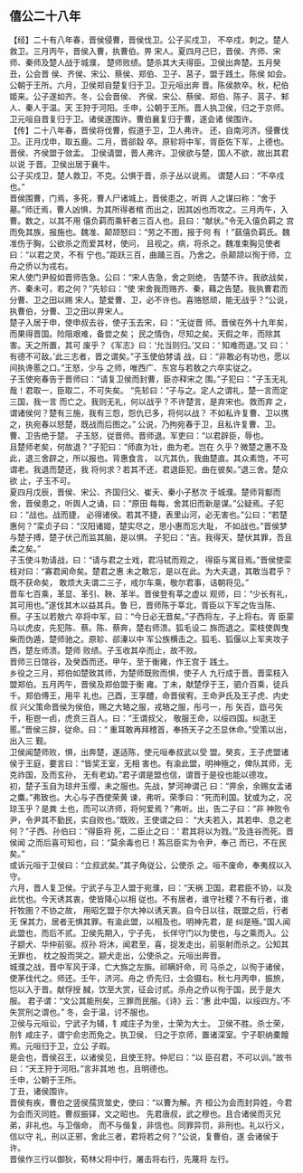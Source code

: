 ## 僖公二十八年

【经】二十有八年春，晋侯侵曹，晋侯伐卫。公子买戍卫，
不卒戍，刺之。楚人救卫。三月丙午，晋侯入曹，执曹伯。畀
宋人。夏四月己巳，晋侯、齐师、宋师、秦师及楚人战于城濮，
楚师败绩。楚杀其大夫得臣。卫侯出奔楚。五月癸丑，公会晋
侯、齐侯、宋公、蔡侯、郑伯、卫子、莒子，盟于践土。陈侯
如会。公朝于王所。六月，卫侯郑自楚复归于卫。卫元咺出奔
晋。陈侯款卒。秋，杞伯姬来。公子遂如齐。冬，公会晋侯、
齐侯、宋公、蔡侯、郑伯、陈子、莒子、邾人、秦人于温。天
王狩于河阳。壬申，公朝于王所。晋人执卫侯，归之于京师。
卫元咺自晋复归于卫。诸侯遂围许。曹伯襄复归于曹，遂会诸
侯围许。  
【传】二十八年春，晋侯将伐曹，假道于卫，卫人弗许。
还，自南河济。侵曹伐卫。正月戊申，取五鹿。二月，晋郤縠
卒。原轸将中军，胥臣佐下军，上德也。晋侯、齐侯盟于敛盂。
卫侯请盟，晋人弗许。卫侯欲与楚，国人不欲，故出其君以说
于晋。卫侯出居于襄牛。  
公子买戍卫，楚人救卫，不克。公惧于晋，杀子丛以说焉。
谓楚人曰：“不卒戍也。”  
晋侯围曹，门焉，多死，曹人尸诸城上，晋侯患之，听舆
人之谋曰称：“舍于墓。”师迁焉，曹人凶惧，为其所得者棺
而出之，因其凶也而攻之。三月丙午，入曹。数之，以其不用
僖负羁而乘轩者三百人也。且曰：“献状。”令无入僖负羁之
宫而免其族，报施也。魏准、颠颉怒曰：“劳之不图，报于何
有 ！”蓺僖负羁氏。魏准伤于胸，公欲杀之而爱其材，使问，
且视之。病，将杀之。魏准束胸见使者曰：“以君之灵，不有
宁也。”距跃三百，曲踊三百。乃舍之。杀颠颉以徇于师，立
舟之侨以为戎右。  
宋人使门尹般如晋师告急。公曰：“宋人告急，舍之则绝，
告楚不许。我欲战矣，齐、秦未可，若之何？”先轸曰：“使
宋舍我而赂齐、秦，藉之告楚。我执曹君而分曹、卫之田以赐
宋人。楚爱曹、卫，必不许也。喜赂怒顽，能无战乎？”公说，
执曹伯，分曹、卫之田以畀宋人。  
楚子入居于申，使申叔去谷，使子玉去宋，曰：“无従晋
师。晋侯在外十九年矣，而果得晋国。险阻艰难，备尝之矣；
民之情伪，尽知之矣。天假之年，而除其害。天之所置，其可
废乎？《军志》曰：‘允当则归。’又曰：‘ 知难而退。’又
曰：‘ 有德不可敌。’此三志者，晋之谓矣。”子玉使伯棼请
战，曰：“非敢必有功也，愿以间执谗慝之口。”王怒，少与
之师，唯西广、东宫与若敖之六卒实従之。  
子玉使宛春告于晋师曰：“请复卫侯而封曹，臣亦释宋之
围。”子犯曰：“子玉无礼哉！君取一，臣取二，不可失矣。
“先轸曰：“子与之。定人之谓礼，楚一言而定三国，我一言
而亡之。我则无礼，何以战乎？不许楚言，是弃宋也。救而弃
之，谓诸侯何？楚有三施，我有三怨，怨仇已多，将何以战？
不如私许复曹、卫以携之，执宛春以怒楚，既战而后图之。”
公说，乃拘宛春于卫，且私许复曹、卫。曹、卫告绝于楚。
子玉怒，従晋师。晋师退。军吏曰：“以君辟臣，辱也。  
且楚师老矣，何故退？”子犯曰：“师直为壮，曲为老。岂在
久乎？微楚之惠不及此，退三舍辟之，所以报也。背惠食言，
以亢其仇，我曲楚直。其众素饱，不可谓老。我退而楚还，我
将何求？若其不还，君退臣犯，曲在彼矣。”退三舍。楚众欲
止，子玉不可。  
夏四月戊辰，晋侯、宋公、齐国归父、崔夭、秦小子慭次
于城濮。楚师背酅而舍，晋侯患之，听舆人之诵，曰：“原田
每每，舍其旧而新是谋。”公疑焉。子犯曰：“战也。战而捷，
必得诸侯。若其不捷，表里山河，必无害也。”公曰：“若楚
惠何？”栾贞子曰：“汉阳诸姬，楚实尽之，思小惠而忘大耻，
不如战也。”晋侯梦与楚子搏，楚子伏己而监其脑，是以惧。
子犯曰：“吉。我得天，楚伏其罪，吾且柔之矣。”  
子玉使斗勃请战，曰：“请与君之士戏，君冯轼而观之，
得臣与寓目焉。”晋侯使栾枝对曰：“寡君闻命矣。楚君之惠
未之敢忘，是以在此。为大夫退，其敢当君乎？既不获命矣，
敢烦大夫谓二三子，戒尔车乘，敬尔君事，诘朝将见。”  
晋车七百乘，革显、革引、鞅、革半。晋侯登有莘之虚以
观师，曰：“少长有礼，其可用也。”遂伐其木以益其兵。鲁
巳，晋师陈于莘北，胥臣以下军之佐当陈、蔡。子玉以若敖六
卒将中军，曰：“今日必无晋矣。”子西将左，子上将右。胥
臣蒙马以虎皮，先犯陈、蔡。陈、蔡奔，楚右师溃。狐毛设二
旆而退之。栾枝使舆曳柴而伪遁，楚师驰之。原轸、郤溱以中
军公族横击之。狐毛、狐偃以上军夹攻子西，楚左师溃。楚师
败绩。子玉收其卒而止，故不败。  
晋师三日馆谷，及癸酉而还。甲午，至于衡雍，作王宫于
践土。  
乡役之三月，郑伯如楚致其师，为楚师既败而惧，使子人
九行成于晋。晋栾枝入盟郑伯。五月丙午，晋侯及郑伯盟于衡
雍。丁未，献楚俘于王，驷介百乘，徒兵千。郑伯傅王，用平
礼也。己酉，王享醴，命晋侯宥。王命尹氏及王子虎、内史叔
兴父策命晋侯为侯伯，赐之大辂之服，戎辂之服，彤弓一，彤
矢百，玈弓矢千，秬鬯一卣，虎贲三百人。曰：“王谓叔父，
敬服王命，以绥四国。纠逖王慝。”晋侯三辞，従命。曰：“
重耳敢再拜稽首，奉扬天子之丕显休命。”受策以出，出入三
觐。  
卫侯闻楚师败，惧，出奔楚，遂适陈，使元咺奉叔武以受
盟。癸亥，王子虎盟诸侯于王庭，要言曰：“皆奖王室，无相
害也。有渝此盟，明神殛之，俾队其师，无克祚国，及而玄孙，
无有老幼。”君子谓是盟也信，谓晋于是役也能以德攻。  
初，楚子玉自为琼弁玉缨，未之服也。先战，梦河神谓己
曰：“畀余，余赐女孟诸之麋。”弗致也。大心与子西使荣黄
谏，弗听。荣季曰：“死而利国。犹或为之，况琼玉乎？是粪
土也，而可以济师，将何爱焉？”弗听。出，告二子曰：“非
神败令尹，令尹其不勤民，实自败也。”既败，王使谓之曰：
“大夫若入，其若申、息之老何？”子西、孙伯曰：“得臣将
死，二臣止之曰：‘ 君其将以为戮。’”及连谷而死。晋侯闻
之而后喜可知也，曰：“莫余毒也已！蒍吕臣实为令尹，奉己
而已，不在民矣。”  
或诉元咺于卫侯曰：“立叔武矣。”其子角従公，公使杀
之。咺不废命，奉夷叔以入守。  
六月，晋人复卫侯。宁武子与卫人盟于宛濮，曰：“天祸
卫国，君君臣不协，以及此忧也。今天诱其衷，使皆降心以相
従也。不有居者，谁守社稷？不有行者，谁扞牧圉？不协之故，
用昭乞盟于尔大神以诱天衷。自今日以往，既盟之后，行者无
保其力，居者无惧其罪。有渝此盟，以相及也。明神先君，是
纠是殛。”国人闻此盟也，而后不贰。卫侯先期入，宁子先，
长佯守门以为使也，与之乘而入。公子颛犬、华仲前驱。叔孙
将沐，闻君至，喜，捉发走出，前驱射而杀之。公知其无罪也，
枕之股而哭之。颛犬走出，公使杀之。元咺出奔晋。  
城濮之战，晋中军风于泽，亡大旆之左旃。祁瞒奸命，司
马杀之，以徇于诸侯，使茅伐代之。师还。壬午，济河。舟之
侨先归，士会摄右。秋七月丙申，振旅，恺以入于晋。献俘授
馘，饮至大赏，征会讨贰。杀舟之侨以徇于国，民于是大服。
君子谓：“文公其能刑矣，三罪而民服。《诗》云：‘惠
此中国，以绥四方。’不失赏刑之谓也。”
冬，会于温，讨不服也。  
卫侯与元咺讼，宁武子为辅，钅咸庄子为坐，士荣为大士。
卫侯不胜。杀士荣，刖钅咸庄子，谓宁俞忠而免之。执卫侯，
归之于京师，置诸深室。宁子职纳橐饘焉。元咺归于卫，立公
子瑕。  
是会也，晋侯召王，以诸侯见，且使王狩。仲尼曰：“以
臣召君，不可以训。”故书曰：“天王狩于河阳。”言非其地
也，且明德也。  
壬申，公朝于王所。  
丁丑，诸侯围许。  
晋侯有疾，曹伯之竖侯孺货筮史，使曰：“以曹为解。齐
桓公为会而封异姓，今君为会而灭同姓。曹叔振铎，文之昭也。
先君唐叔，武之穆也。且合诸侯而灭兄弟，非礼也。与卫偕命，
而不与偕复，非信也。同罪异罚，非刑也。礼以行义，信以守
礼，刑以正邪，舍此三者，君将若之何？”公说，复曹伯，遂
会诸侯于许。  
晋侯作三行以御狄，荀林父将中行，屠击将右行，先蔑将
左行。  

